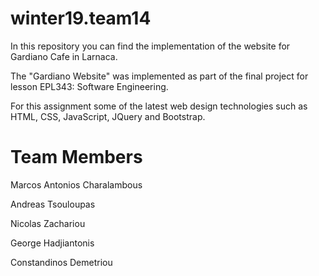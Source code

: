 # winter19.team14

In this repository you can find the implementation of the website for Gardiano Cafe in Larnaca. 

The "Gardiano Website" was implemented as part of the final project for lesson EPL343: Software Engineering.

For this assignment some of the latest web design technologies such as HTML, CSS, JavaScript, JQuery and Bootstrap.

# Team Members
Marcos Antonios Charalambous

Andreas Tsouloupas

Nicolas Zachariou

George Hadjiantonis 

Constandinos Demetriou
